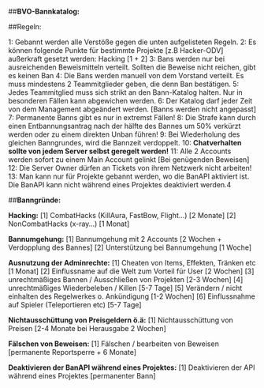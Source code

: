 ##**BVO-Bannkatalog:**

##Regeln:

1: Gebannt werden alle Verstöße gegen die unten aufgelisteten Regeln. 
2: Es können folgende Punkte für bestimmte Projekte [z.B Hacker-ODV] außerkraft gesetzt werden: Hacking [1 + 2]
3: Bans werden nur bei ausreichenden Beweismitteln verteilt. Sollten die Beweise nicht reichen, gibt es keinen Ban
4: Die Bans werden manuell von dem Vorstand verteilt. Es muss mindestens 2 Teammitglieder geben, die denn Ban bestätigen.
5: Jedes Teammitglied muss sich strikt an den Bann-Katalog halten. Nur in besonderen Fällen kann abgewichen werden.
6: Der Katalog darf jeder Zeit von dem Management abgeändert werden. [Banns werden nicht angepasst]
7: Permanente Banns gibt es nur in extremst Fällen!
8: Die Strafe kann durch einen Entbannungsantrag nach der hälfte des Bannes um 50% verkürzt werden oder zu einem direkten Unban führen!
9: Bei Wiederholung des gleichen Banngrundes, wird die Bannzeit verdoppelt. 
10: **Chatverhalten sollte von jedem Server selbst geregelt werden!** 
11: Alle 2 Accounts werden sofort zu einem Main Account gelinkt [Bei genügenden Beweisen]
12: Die Server Owner dürfen an Tickets von ihrem Netzwerk nicht arbeiten!
13: Man kann nur für Projekte gebannt werden, wo die BanAPI aktiviert ist. Die BanAPI kann nicht während eines Projektes deaktiviert werden.4





##**Banngründe:**

**Hacking:**
[1] CombatHacks (KillAura, FastBow, Flight…) [2 Monate]
[2] NonCombatHacks (x-ray…) [1 Monat]

**Bannumgehung:**
[1] Bannumgehung mit 2 Accounts [2 Wochen + Verdopplung des Bannes]
[2] Unterstützung bei Bannumgehung [1 Woche]

**Ausnutzung der Adminrechte:**
[1] Cheaten von Items, Effekten, Tränken etc  [1 Monat]
[2] Einflussname auf die Welt zum Vorteil für User [2 Wochen]
[3] unrechtmäßiges Bannen / Ausschließen von Projekten [2-3 Wochen]
[4] unrechtmäßiges Wiederbeleben / Killen [5-7 Tage]
[5] Verändern / nicht einhalten des Regelwerkes o. Ankündigung [1-2 Wochen]
[6] Einflussnahme auf Spieler (Teleportieren etc) [5-7 Tage]

**Nichtausschüttung von Preisgeldern ö.ä:**
[1] Nichtausschüttung von Preisen [2-4 Monate bei Herausgabe 2 Wochen]

**Fälschen von Beweisen:** 
[1] Fälschen / bearbeiten von Beweisen [permanente Reportsperre + 6 Monate]

**Deaktivieren der BanAPI während eines Projektes:**
[1] Deaktivieren der API während eines Projektes [permanenter Bann]